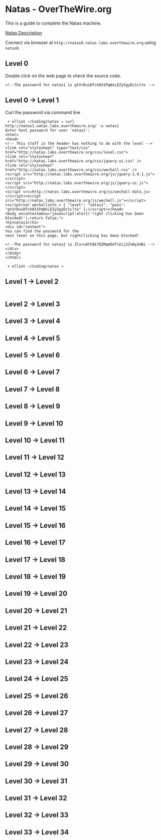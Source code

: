 # Natas - OverTheWire.org

This is a guide to complete the Natas machine.

[Natas Description](https://overthewire.org/wargames/natas/)

Connect via browser at `http://natas0.natas.labs.overthewire.org` using `natas0`.

## Level 0

Double click on the web page to check the source code.

`<!--The password for natas1 is gtVrDuiDfck831PqWsLEZy5gyDz1clto -->`

## Level 0 → Level 1

Curl the password via command line

```
 + elliot ~/Coding/natas → curl http://natas1.natas.labs.overthewire.org/ -u natas1
Enter host password for user 'natas1':
<html>
<head>
<!-- This stuff in the header has nothing to do with the level -->
<link rel="stylesheet" type="text/css" href="http://natas.labs.overthewire.org/css/level.css">
<link rel="stylesheet" href="http://natas.labs.overthewire.org/css/jquery-ui.css" />
<link rel="stylesheet" href="http://natas.labs.overthewire.org/css/wechall.css" />
<script src="http://natas.labs.overthewire.org/js/jquery-1.9.1.js"></script>
<script src="http://natas.labs.overthewire.org/js/jquery-ui.js"></script>
<script src=http://natas.labs.overthewire.org/js/wechall-data.js></script><script src="http://natas.labs.overthewire.org/js/wechall.js"></script>
<script>var wechallinfo = { "level": "natas1", "pass": "gtVrDuiDfck831PqWsLEZy5gyDz1clto" };</script></head>
<body oncontextmenu="javascript:alert('right clicking has been blocked!');return false;">
<h1>natas1</h1>
<div id="content">
You can find the password for the
next level on this page, but rightclicking has been blocked!

<!--The password for natas2 is ZluruAthQk7Q2MqmDeTiUij2ZvWy2mBi -->
</div>
</body>
</html>

 + elliot ~/Coding/natas →
```

## Level 1 → Level 2

```

```

## Level 2 → Level 3
## Level 3 → Level 4
## Level 4 → Level 5
## Level 5 → Level 6
## Level 6 → Level 7
## Level 7 → Level 8
## Level 8 → Level 9
## Level 9 → Level 10
## Level 10 → Level 11
## Level 11 → Level 12
## Level 12 → Level 13
## Level 13 → Level 14
## Level 14 → Level 15
## Level 15 → Level 16
## Level 16 → Level 17
## Level 17 → Level 18
## Level 18 → Level 19
## Level 19 → Level 20
## Level 20 → Level 21
## Level 21 → Level 22
## Level 22 → Level 23
## Level 23 → Level 24
## Level 24 → Level 25
## Level 25 → Level 26
## Level 26 → Level 27
## Level 27 → Level 28
## Level 28 → Level 29
## Level 29 → Level 30
## Level 30 → Level 31
## Level 31 → Level 32
## Level 32 → Level 33
## Level 33 → Level 34
